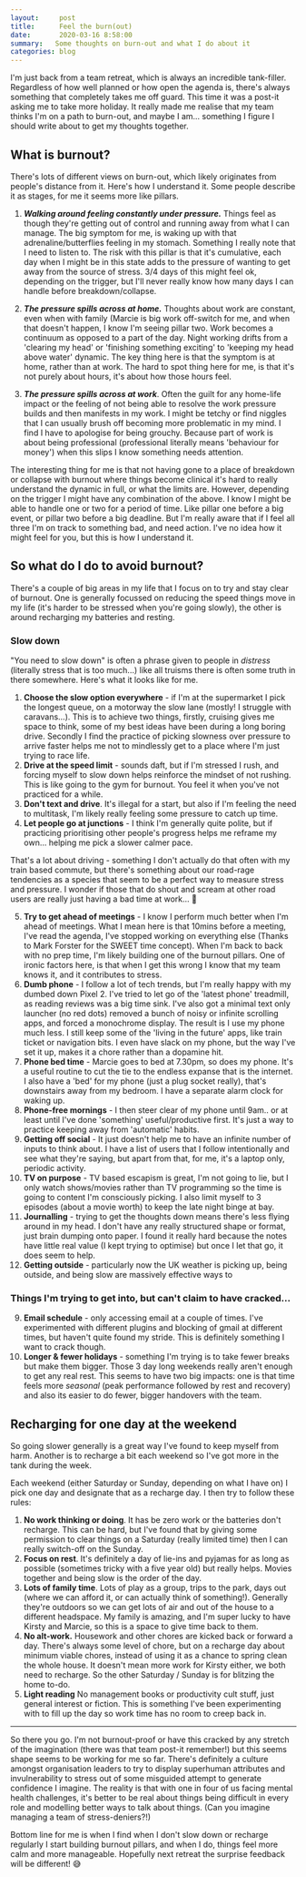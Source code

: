 ```yaml
---
layout:     post
title:      Feel the burn(out)
date:       2020-03-16 8:58:00
summary:   Some thoughts on burn-out and what I do about it
categories: blog
---
```


I'm just back from a team retreat, which is always an incredible tank-filler. Regardless of how well planned or how open the agenda is, there's always something that completely takes me off guard. This time it was a post-it asking me to take more holiday. It really made me realise that my team thinks I'm on a path to burn-out, and maybe I am... something I figure I should write about to get my thoughts together.

## What is burnout?

There's lots of different views on burn-out, which likely originates from people's distance from it. Here's how I understand it. Some people describe it as stages, for me it seems more like pillars. 

1. ***Walking around feeling constantly under pressure.*** Things feel as though they're getting out of control and running away from what I can manage. The big symptom for me, is waking up with that adrenaline/butterflies feeling in my stomach. Something I really note that I need to listen to. The risk with this pillar is that it's cumulative, each day when I might be in this state adds to the pressure of wanting to get away from the source of stress. 3/4 days of this might feel ok, depending on the trigger, but I'll never really know how many days I can handle before breakdown/collapse.

2. ***The pressure spills across at home.*** Thoughts about work are constant, even when with family (Marcie is big work off-switch for me, and when that doesn't happen, I know I'm seeing pillar two. Work becomes a continuum as opposed to a part of the day. Night working drifts from a 'clearing my head' or 'finishing something exciting' to 'keeping my head above water' dynamic. The key thing here is that the symptom is at home, rather than at work. The hard to spot thing here for me, is that it's not purely about hours, it's about how those hours feel.

3. ***The pressure spills across at work***. Often the guilt for any home-life impact or the feeling of not being able to resolve the work pressure builds and then manifests in my work. I might be tetchy or find niggles that I can usually brush off becoming more problematic in my mind. I find I have to apologise for being grouchy. Because part of work is about being professional (professional literally means 'behaviour for money') when this slips I know something needs attention.

The interesting thing for me is that not having gone to a place of breakdown or collapse with burnout where things become clinical it's hard to really understand the dynamic in full, or what the limits are. However, depending on the trigger I might  have any combination of the above. I know I might be able to handle one or two for a period of time. Like pillar one before a big event, or pillar two before a big deadline. But I'm really aware that if I feel all three I'm on track to something bad, and need action. I've no idea how it might feel for you, but this is how I understand it.

## So what do I do to avoid burnout?

There's a couple of big areas in my life that I focus on to try and stay clear of burnout. One is generally focussed on reducing the speed things move in my life (it's harder to be stressed when you're going slowly), the other is around recharging my batteries and resting.

### Slow down

"You need to slow down" is often a phrase given to people in *distress* (literally stress that is too much...) like all truisms there is often some truth in there somewhere. Here's what it looks like for me.

1. **Choose the slow option everywhere** - if I'm at the supermarket I pick the longest queue, on a motorway the slow lane (mostly! I struggle with caravans...). This is to achieve two things, firstly, cruising gives me space to think, some of my best ideas have been during a long boring drive. Secondly I find the practice of picking slowness over pressure to arrive faster helps me not to mindlessly get to a place where I'm just trying to race life. 
2. **Drive at the speed limit** - sounds daft, but if I'm stressed I rush, and forcing myself to slow down helps reinforce the mindset of not rushing. This is like going to the gym for burnout. You feel it when you've not practiced for a while.
3. **Don't text and drive**. It's illegal for a start, but also if I'm feeling the need to multitask, I'm likely really feeling some pressure to catch up time.
4. **Let people go at junctions** - I think I'm generally quite polite, but if practicing prioritising other people's progress helps me reframe my own... helping me pick a slower calmer pace.

That's a lot about driving - something I don't actually do that often with my train based commute, but there's something about our road-rage tendencies as a species that seem to be a perfect way to measure stress and pressure. I wonder if those that do shout and scream at other road users are really just having a bad time at work... 🤔

5. **Try to get ahead of meetings** - I know I perform much better when I'm ahead of meetings. What I mean here is that 10mins before a meeting, I've read the agenda, I've stopped working on everything else (Thanks to Mark Forster for the SWEET time concept). When I'm back to back with no prep time, I'm likely building one of the burnout pillars. One of ironic factors here, is that when I get this wrong I know that my team knows it, and it contributes to stress.
6. **Dumb phone** - I follow a lot of tech trends, but I'm really happy with my dumbed down Pixel 2. I've tried to let go of the 'latest phone' treadmill, as reading reviews was a big time sink. I've also got a minimal text only launcher (no red dots) removed a bunch of noisy or infinite scrolling apps, and forced a monochrome display. The result is I use my phone much less. I still keep some of the 'living in the future' apps, like train ticket or navigation bits. I even have slack on my phone, but the way I've set it up, makes it a chore rather than a dopamine hit.
7. **Phone bed time** - Marcie goes to bed at 7.30pm, so does my phone. It's a useful routine to cut the tie to the endless expanse that is the internet. I also have a 'bed' for my phone (just a plug socket really), that's downstairs away from my bedroom. I have a separate alarm clock for waking up.
8. **Phone-free mornings** - I then steer clear of my phone until 9am.. or at least until I've done 'something' useful/productive first. It's just a way to practice keeping away from 'automatic' habits.
9. **Getting off social** - It just doesn't help me to have an infinite number of inputs to think about. I have a list of users that I follow intentionally and see what they're saying, but apart from that, for me, it's a laptop only, periodic activity.
10. **TV on purpose** - TV based escapism is great, I'm not going to lie, but I only watch shows/movies rather than TV programming so the time is going to content I'm consciously picking. I also limit myself to 3 episodes (about a movie worth) to keep the late night binge at bay.
11. **Journalling** - trying to get the thoughts down means there's less flying around in my head. I don't have any really structured shape or format, just brain dumping onto paper. I found it really hard because the notes have little real value (I kept trying to optimise) but once I let that go, it does seem to help.
12. **Getting outside** - particularly now the UK weather is picking up, being outside, and being slow are massively effective ways to 

### Things I'm trying to get into, but can't claim to have cracked... 

9. **Email schedule** - only accessing email at a couple of times. I've experimented with different plugins and blocking of gmail at different times, but haven't quite found my stride. This is definitely something I want to crack though.
10. **Longer & fewer holidays** - something I'm trying is to take fewer breaks but make them bigger. Those 3 day long weekends really aren't enough to get any real rest. This seems to have two big impacts: one is that time feels more *seasonal* (peak performance followed by rest and recovery) and also its easier to do fewer, bigger handovers with the team.


## Recharging for one day at the weekend

So going slower generally is a great way I've found to keep myself from harm. Another is to recharge a bit each weekend so I've got more in the tank during the week.

Each weekend (either Saturday or Sunday, depending on what I have on) I pick one day and designate that as a recharge day. I then try to follow these rules:

1. **No work thinking or doing**. It has be zero work or the batteries don't recharge. This can be hard, but I've found that by giving some permission to clear things on a Saturday (really limited time) then I can really switch-off on the Sunday.
2. **Focus on rest**. It's definitely a day of lie-ins and pyjamas for as long as possible (sometimes tricky with a five year old) but really helps. Movies together and being slow is the order of the day.
3. **Lots of family time**. Lots of play as a group, trips to the park, days out (where we can afford it, or can actually think of something!). Generally they're outdoors so we can get lots of air and out of the house to a different headspace. My family is amazing, and I'm super lucky to have Kirsty and Marcie, so this is a space to give time back to them.
4. **No alt-work.** Housework and other chores are kicked back or forward a day. There's always some level of chore, but on a  recharge day about minimum viable chores, instead of using it as a chance to spring clean the whole house. It doesn't mean more work for Kirsty either, we both need to recharge. So the other Saturday / Sunday is for blitzing the home to-do.
5. **Light reading** No management books or productivity cult stuff, just general interest or fiction. This is something I've been experimenting with to fill up the day so work time has no room to creep back in. 

---

So there you go. I'm not burnout-proof or have this cracked by any stretch of the imagination (there was that team post-it remember!) but this seems shape seems to be working for me so far. There's definitely a culture amongst organisation leaders to try to display superhuman attributes and invulnerability to stress out of some misguided attempt to generate confidence I imagine. The reality is that with one in four of us facing mental health challenges, it's better to be real about things being difficult in every role and modelling better ways to talk about things. (Can you imagine managing a team of stress-deniers?!)

Bottom line for me is when I find when I don't slow down or recharge regularly I start building burnout pillars, and when I do, things feel more calm and more manageable. Hopefully next retreat the surprise feedback will be different! 😅
